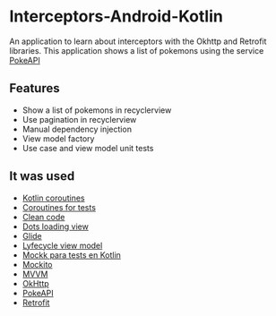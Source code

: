 # Interceptors-Android-Kotlin

An application to learn about interceptors with the Okhttp and Retrofit libraries. This application shows a list of pokemons using the service  [PokeAPI](https://pokeapi.co/) 

## Features
* Show a list of pokemons in recyclerview
* Use pagination in recyclerview
* Manual dependency injection
* View model factory
* Use case and view model unit tests
## It was used
* [Kotlin coroutines](https://developer.android.com/kotlin/coroutines)
* [Coroutines for tests](https://developer.android.com/kotlin/coroutines/test?hl=es-419)
* [Clean code](https://developer.android.com/topic/architecture)
* [Dots loading view](https://github.com/hall9zeha/DotsLoadingView)
* [Glide](https://developer.android.com/training/dependency-injection/hilt-android)
* [Lyfecycle view model](https://developer.android.com/jetpack/androidx/releases/lifecycle)
* [Mockk para tests en Kotlin](https://mockk.io/)
* [Mockito](https://site.mockito.org/)
* [MVVM](https://developer.android.com/jetpack/guide)
* [OkHttp](https://square.github.io/okhttp/)
* [PokeAPI](https://pokeapi.co/) 
* [Retrofit](https://square.github.io/retrofit/)


